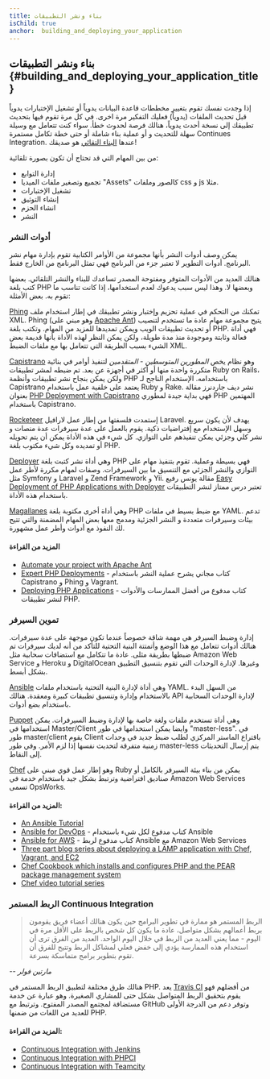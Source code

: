 ```yaml
---
title: بناء ونشر التطبيقات
isChild: true
anchor:  building_and_deploying_your_application
---
```


## بناء ونشر التطبيقات {#building_and_deploying_your_application_title}

إذا وجدت نفسك تقوم بتغيير مخططات قاعدة البيانات يدوياً أو تشغيل الإختبارات يدوياً قبل تحديث الملفات (يدوياً) فعليك التفكير مرة اخرى.
في كل مرة تقوم فيها بتحديث تطبيقك إلى نسخة أحدث يدوياً، هنالك فرصة لحدوث خطأ. سواء كنت تتعامل مع وسيلة سهلة للتحديث و أو عملية
بناء شاملة أو حتى خطة تكامل مستمرة Continues Integration. عندها [البناء التقائي][buildautomation] هو صديقك!

من بين المهام التي قد تحتاج أن تكون بصورة تلقائية:

* إدارة التوابع
* تجميع وتصغير ملفات الميديا "Assets" كالصور وملفات css و js مثلا.
* تشغيل الإختبارات
* إنشاء التوثيق
* انشاء الحزم
* النشر


### أدوات النشر

يمكن وصف أدوات النشر بأنها مجموعة من الأوامر الكتابية تقوم بإدارة مهام نشر البرنامج. أدوات التطوير لا تعتبر جزء من البرنامج فهي تمثل البرنامج من الخارج فقط.

هنالك العديد من الأدوات المتوفر ومفتوحة المصدر تساعدك للبناء والنشر التلقائي. بعضها كتب بلغة PHP وبعضها لا. وهذا ليس سبب يدعوك لعدم استخدامها، إذا كانت تناسب ما تقوم به. بعض الأمثلة:

[Phing] تمكنك من التحكم في عملية تحزيم وإختبار ونشر تطبيقك في إطار استخدام ملف XML. Phing (وهو مبني على [Apache Ant]) يتيح مجموعة مهام عادة ما تستخدم لتنصيب أو تحديث تطبيقات الويب ويمكن تمديدها للمزيد من المهام. وتكتب بلغة PHP. فهي أداة فعالة وثابتة وموجودة منذ مدة طويلة، ولكن يمكن النظر لهذه الأداة بأنها قديمة بعض الشيء بسبب الطريقة التي تتعامل بها مع ملفات الضبط XML.

[Capistrano] وهو نظام يخص *المطورين المتوسطين - المتقدمين* لتنفيذ أوامر في بنائية متكررة واحدة منها أو أكثر في أجهزة عن بعد. تم ضبطه لمشر تطبيقات Ruby on Rails، ولكن يمكن بنجاح نشر تطبيقات وأنظمة PHP باستخدامه. الإستخدام الناجح لـ Capistrano يعتمد على خلفية عمل باستخدام Ruby و Rake. نشر ديف جاردنرز مقالة بعنوان [PHP Deployment with Capistrano][phpdeploy_capistrano] فهي بداية جيدة لمطوري PHP المهتمين باستخدام Capistrano.

[Rocketeer] إستمدت فلسفتها من إطار عمل لارافيل Laravel. يهدف لأن يكون سريع وسهل الإستخدام مع إفتراضيات ذكية. يقوم بالعمل على عدة سيرفرات عدة منصات و نشر كلي وجزئي يمكن تنفيذهم على التوازي. كل شيء في هذه الأداة يمكن أن يتم تحويله أو تمديده وكل شيء مكتوب بلغة PHP.

[Deployer] وهي أداة نشر كتبت بلغة PHP فهي بسيطة وعملية. تقوم بتنفيذ مهام على التوازي والنشر الجزئي مع التنسيق ما بين السيرفرات. وصفات لمهام مكررة لأطر عمل مثل Symfony و Laravel و Zend Framework و Yii. مقالة يونس رفيع [Easy Deployment of PHP Applications with Deployer][phpdeploy_deployer] تعتبر درس ممتاز لنشر التطبيقات باستخدام هذه الأداة.

[Magallanes] وهي أداة أخرى مكتوبة بلغة PHP مع ضبط بسيط في ملفات YAML. تدعم بيئات وسيرفرات متعددة و النشر الجزئية ومدمج معها بعض المهام المضمنة والتي تتيح لك النفوذ مع أدوات وأطر عمل مشهورة.

#### المزيد من القراءة

* [Automate your project with Apache Ant][apache_ant_tutorial]
* [Expert PHP Deployments][expert_php_deployments] - كتاب مجاني يشرح عملية النشر باستخدام Capistrano و Phing و Vagrant.
* [Deploying PHP Applications][deploying_php_applications] - كتاب مدفوع من أفضل الممارسات والأدوات لنشر تطبيقات PHP.

### تموين السيرفر

إدارة وضبط السيرفر هي مهمة شاقة خصوصاً عندما تكون موجهة على عدة سيرفرات. هنالك أدوات تتعامل مع هذا الوضع وأتمتتة البنية التحتية للتأكد من أنه لديك سيرفرات تم ضبطها بطريقة مثلى. عادة ما تتكامل مع استضافات سحابية مثل Amazon Web Service و Heroku و DigitalOcean وغيرها. لإدارة الوحدات التي تقوم بتنسيق التطبيق بشكل أبسط.

[Ansible] وهي أداة لإدارة البنية التحتية باستخدام ملفات YAML. من السهل البدء بالاستخدام وإدارة وتنسيق تطبيقات كبيرة ومعقدة. هنالك API لإدارة الوحدات السحابية باستخدام بضع أدوات.

[Puppet] وهي أداة تستخدم ملفات ولغة خاصة بها لإدارة وضبط السيرفرات. يمكن استخدامها في Master/Client وايضا يمكن استخدامها في طور "master-less". في طور master/client يقوم Client باقتراع الماستر المركزي لطلب ضبط جديد في وحدات زمنية متفرقة لتحديث نفسها إذا لزم الأمر. وفي طور master-less يتم إرسال التحديثات إلى النقاط.

[Chef] وهو إطار عمل قوي مبني على Ruby يمكن من بناء بيئة السيرفر بالكامل أو صناديق افتراضية وترتبط بشكل جيد باستخدام خدمة في Amazon Web Services تسمى OpsWorks.

#### المزيد من القراءة:

* [An Ansible Tutorial][an_ansible_tutorial]
* [Ansible for DevOps][ansible_for_devops] - كتاب مدفوع لكل شيء باستخدام Ansible
* [Ansible for AWS][ansible_for_aws] - كتاب مدفوع لربط Ansible مع Amazon Web Services
* [Three part blog series about deploying a LAMP application with Chef, Vagrant, and EC2][chef_vagrant_and_ec2]
* [Chef Cookbook which installs and configures PHP and the PEAR package management system][Chef_cookbook]
* [Chef video tutorial series][Chef_tutorial]

### الربط المستمر Continuous Integration

> الربط المستمر هو ممارة في تطوير البرامج حين يكون هنالك أعضاء فريق يقومون بربط أعمالهم بشكل متواصل، عادة ما يكون كل
> شخص بالربط على الأقل مرة في اليوم - مما يعني العديد من الربط في خلال اليوم الواحد. العديد من الفرق ترى أن استخدام هذه
> الممارسة يؤدي إلى خفض فعلي لمشاكل الربط وتتيح للفرق أن تقوم بتطوير برامج متماسكة بسرعة.

*-- مارتين فولر*

هنالك طرق مختلفة لتطبيق الربط المستمر في PHP. يعد [Travis CI] من أفضلهم فهو يقوم بتحقيق الربط المتواصل بشكل حتى للمشاري الصغيرة.
وهو عبارة عن خدمة مستضافة لمجتمع المصدر المفتوح. وترتبط مع GitHub وتوفر دعم من الدرجة الأولى للعديد من اللغات من ضمنها PHP.

#### المزيد من القراءة:

* [Continuous Integration with Jenkins][Jenkins]
* [Continuous Integration with PHPCI][PHPCI]
* [Continuous Integration with Teamcity][Teamcity]


[buildautomation]: http://en.wikipedia.org/wiki/Build_automation
[Phing]: http://www.phing.info/
[Apache Ant]: http://ant.apache.org/
[Capistrano]: https://github.com/capistrano/capistrano/wiki
[phpdeploy_capistrano]: http://www.davegardner.me.uk/blog/2012/02/13/php-deployment-with-capistrano/
[phpdeploy_deployer]: http://www.sitepoint.com/deploying-php-applications-with-deployer/
[Chef]: https://www.chef.io/
[chef_vagrant_and_ec2]: http://www.jasongrimes.org/2012/06/managing-lamp-environments-with-chef-vagrant-and-ec2-1-of-3/
[Chef_cookbook]: https://github.com/chef-cookbooks/php
[Chef_tutorial]: https://www.youtube.com/playlist?list=PL11cZfNdwNyPnZA9D1MbVqldGuOWqbumZ
[apache_ant_tutorial]: http://net.tutsplus.com/tutorials/other/automate-your-projects-with-apache-ant/
[Travis CI]: https://travis-ci.org/
[Jenkins]: http://jenkins-ci.org/
[PHPCI]: http://www.phptesting.org/
[Teamcity]: http://www.jetbrains.com/teamcity/
[Deployer]: http://deployer.org/
[Rocketeer]: http://rocketeer.autopergamene.eu/
[Magallanes]: http://magephp.com/
[expert_php_deployments]: http://viccherubini.com/assets/Expert-PHP-Deployments.pdf
[deploying_php_applications]: http://www.deployingphpapplications.com
[Ansible]: https://www.ansible.com/
[Puppet]: https://puppet.com/
[ansible_for_devops]: https://leanpub.com/ansible-for-devops
[ansible_for_aws]: https://leanpub.com/ansible-for-aws
[an_ansible_tutorial]: https://serversforhackers.com/an-ansible-tutorial

